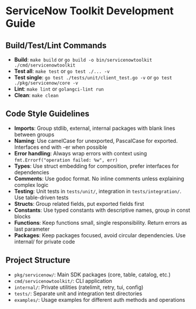 # ServiceNow Toolkit Development Guide

## Build/Test/Lint Commands
- **Build**: `make build` or `go build -o bin/servicenowtoolkit ./cmd/servicenowtoolkit`
- **Test all**: `make test` or `go test ./... -v`
- **Test single**: `go test ./tests/unit/client_test.go -v` or `go test ./pkg/servicenow/core -v`
- **Lint**: `make lint` or `golangci-lint run`
- **Clean**: `make clean`

## Code Style Guidelines
- **Imports**: Group stdlib, external, internal packages with blank lines between groups
- **Naming**: Use camelCase for unexported, PascalCase for exported. Interfaces end with -er when possible
- **Error handling**: Always wrap errors with context using `fmt.Errorf("operation failed: %w", err)`
- **Types**: Use struct embedding for composition, prefer interfaces for dependencies
- **Comments**: Use godoc format. No inline comments unless explaining complex logic
- **Testing**: Unit tests in `tests/unit/`, integration in `tests/integration/`. Use table-driven tests
- **Structs**: Group related fields, put exported fields first
- **Constants**: Use typed constants with descriptive names, group in const blocks
- **Functions**: Keep functions small, single responsibility. Return errors as last parameter
- **Packages**: Keep packages focused, avoid circular dependencies. Use internal/ for private code

## Project Structure
- `pkg/servicenow/`: Main SDK packages (core, table, catalog, etc.)
- `cmd/servicenowtoolkit/`: CLI application
- `internal/`: Private utilities (ratelimit, retry, tui, config)
- `tests/`: Separate unit and integration test directories
- `examples/`: Usage examples for different auth methods and operations